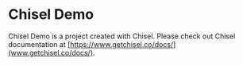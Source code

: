 # Chisel Demo

Chisel Demo is a project created with Chisel. Please check out Chisel documentation at [https://www.getchisel.co/docs/](www.getchisel.co/docs/).
